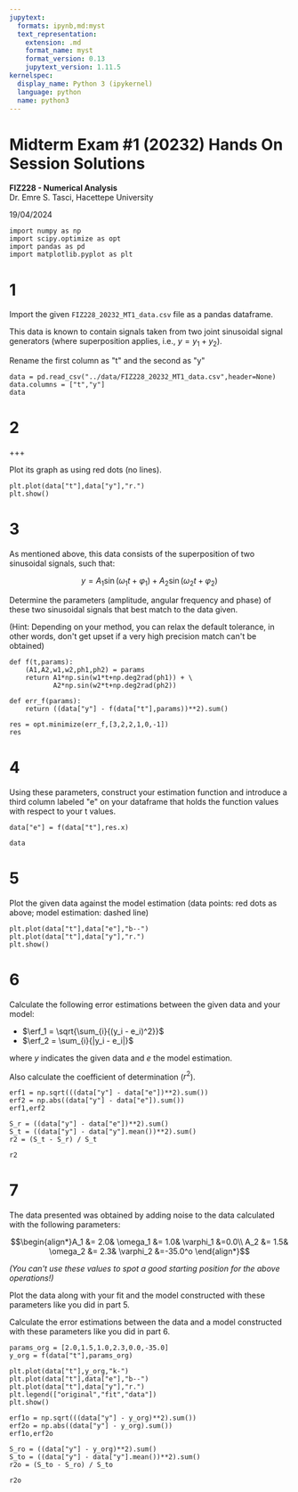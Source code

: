 ```yaml
---
jupytext:
  formats: ipynb,md:myst
  text_representation:
    extension: .md
    format_name: myst
    format_version: 0.13
    jupytext_version: 1.11.5
kernelspec:
  display_name: Python 3 (ipykernel)
  language: python
  name: python3
---
```


# Midterm Exam #1 (20232) Hands On Session Solutions
**FIZ228 - Numerical Analysis**  
Dr. Emre S. Tasci, Hacettepe University

19/04/2024

```{code-cell} ipython3
import numpy as np
import scipy.optimize as opt
import pandas as pd
import matplotlib.pyplot as plt
```

# 1 
Import the given `FIZ228_20232_MT1_data.csv` file as a pandas dataframe.

This data is known to contain signals taken from two joint sinusoidal signal generators (where superposition applies, i.e., $y = y_1 + y_2$). 

Rename the first column as "t" and the second as "y"

```{code-cell} ipython3
data = pd.read_csv("../data/FIZ228_20232_MT1_data.csv",header=None)
data.columns = ["t","y"]
data
```

# 2

+++

Plot its graph as using red dots (no lines).

```{code-cell} ipython3
plt.plot(data["t"],data["y"],"r.")
plt.show()
```

# 3

As mentioned above, this data consists of the superposition of two sinusoidal signals, such that:

$$y = A_1\sin(\omega_1 t + \varphi_1)+A_2\sin(\omega_2 t + \varphi_2)$$

Determine the parameters (amplitude, angular frequency and phase) of these two sinusoidal signals that best match to the data given.

(Hint: Depending on your method, you can relax the default tolerance, in other words, don't get upset if a very high precision match can't be obtained)

```{code-cell} ipython3
def f(t,params):
    (A1,A2,w1,w2,ph1,ph2) = params
    return A1*np.sin(w1*t+np.deg2rad(ph1)) + \
           A2*np.sin(w2*t+np.deg2rad(ph2))
```

```{code-cell} ipython3
def err_f(params):
    return ((data["y"] - f(data["t"],params))**2).sum()
```

```{code-cell} ipython3
res = opt.minimize(err_f,[3,2,2,1,0,-1])
res
```

# 4

Using these parameters, construct your estimation function and introduce a third column labeled "e" on your dataframe that holds the function values with respect to your t values.

```{code-cell} ipython3
data["e"] = f(data["t"],res.x)
```

```{code-cell} ipython3
data
```

# 5

Plot the given data against the model estimation (data points: red dots as above; model estimation: dashed line)

```{code-cell} ipython3
plt.plot(data["t"],data["e"],"b--")
plt.plot(data["t"],data["y"],"r.")
plt.show()
```

# 6

Calculate the following error estimations between the given data and your model:$\DeclareMathOperator\erf{erf}$

 * $\erf_1 = \sqrt{\sum_{i}{(y_i - e_i)^2}}$
 * $\erf_2 = \sum_{i}{|y_i - e_i|}$
 
 where $y$ indicates the given data and $e$ the model estimation.
 
 Also calculate the coefficient of determination ($r^2$).

```{code-cell} ipython3
erf1 = np.sqrt(((data["y"] - data["e"])**2).sum())
erf2 = np.abs((data["y"] - data["e"]).sum())
erf1,erf2
```

```{code-cell} ipython3
S_r = ((data["y"] - data["e"])**2).sum()
S_t = ((data["y"] - data["y"].mean())**2).sum()
r2 = (S_t - S_r) / S_t

r2
```

# 7

The data presented was obtained by adding noise to the data calculated with the following parameters:

$$\begin{align*}A_1 &= 2.0&
\omega_1 &= 1.0&
\varphi_1 &=0.0\\
A_2 &= 1.5&
\omega_2 &= 2.3&
\varphi_2 &=-35.0^o
\end{align*}$$

_(You can't use these values to spot a good starting position for the above operations!)_


Plot the data along with your fit and the model constructed with these parameters like you did in part 5.

Calculate the error estimations between the data and a model constructed with these parameters like you did in part 6.

```{code-cell} ipython3
params_org = [2.0,1.5,1.0,2.3,0.0,-35.0]
y_org = f(data["t"],params_org)
```

```{code-cell} ipython3
plt.plot(data["t"],y_org,"k-")
plt.plot(data["t"],data["e"],"b--")
plt.plot(data["t"],data["y"],"r.")
plt.legend(["original","fit","data"])
plt.show()
```

```{code-cell} ipython3
erf1o = np.sqrt(((data["y"] - y_org)**2).sum())
erf2o = np.abs((data["y"] - y_org).sum())
erf1o,erf2o
```

```{code-cell} ipython3
S_ro = ((data["y"] - y_org)**2).sum()
S_to = ((data["y"] - data["y"].mean())**2).sum()
r2o = (S_to - S_ro) / S_to

r2o
```
